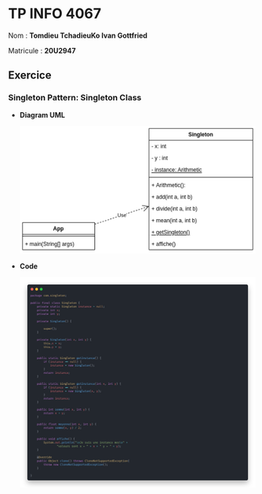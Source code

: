 # TP INFO 4067

Nom : **Tomdieu TchadieuKo Ivan Gottfried**

Matricule : **20U2947**

## Exercice

### Singleton Pattern: Singleton Class

- **Diagram UML**

    ![Image Du Diagram UML](./diagram.png "UML Class Diagram")

- **Code**

    ![Image Du Code](singleton.png "Singleton Class")
